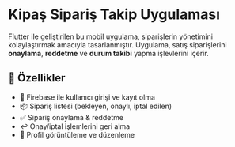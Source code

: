 # Kipaş Sipariş Takip Uygulaması

Flutter ile geliştirilen bu mobil uygulama, siparişlerin yönetimini kolaylaştırmak amacıyla tasarlanmıştır. 
Uygulama, satış siparişlerini **onaylama**, **reddetme** ve **durum takibi** yapma işlevlerini içerir. 

## 🚀 Özellikler

- 🔐 Firebase ile kullanıcı girişi ve kayıt olma
- 📦 Sipariş listesi (bekleyen, onaylı, iptal edilen)
- ✅ Sipariş onaylama & reddetme
- ↩️ Onay/iptal işlemlerini geri alma
- 👤 Profil görüntüleme ve düzenleme




 
